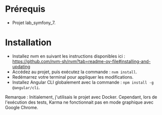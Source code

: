 # Prérequis

- Projet lab_symfony_7.

# Installation

- Installez nvm en suivant les instructions disponibles ici : https://github.com/nvm-sh/nvm?tab=readme-ov-file#installing-and-updating
- Accédez au projet, puis exécutez la commande : `nvm install`.
- Redémarrez votre terminal pour appliquer les modifications.
- Installez Angular CLI globalement avec la commande : `npm install -g @angular/cli`.

Remarque : Initialement, j'utilisais le projet avec Docker. Cependant, lors de l'exécution des tests,
Karma ne fonctionnait pas en mode graphique avec Google Chrome.
